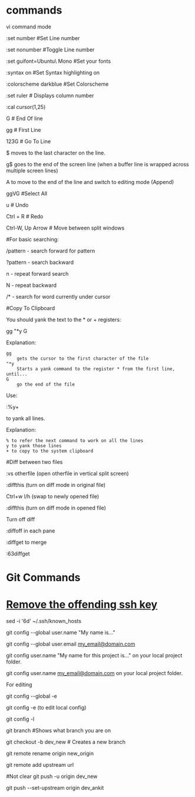 # commands

vi command mode

:set number  #Set Line number

:set nonumber #Toggle Line number

:set guifont=Ubuntu\ Mono #Set your fonts

:syntax on #Set Syntax highlighting on

:colorscheme darkblue #Set Colorscheme

:set ruler # Displays column number

:cal cursor(1,25)

G # End Of line

gg # First Line

123G # Go To Line

$ moves to the last character on the line.

g$ goes to the end of the screen line (when a buffer line is wrapped across multiple screen lines)

A to move to the end of the line and switch to editing mode (Append)

ggVG #Select All

u # Undo

Ctrl + R # Redo

Ctrl-W, Up Arrow # Move between split windows

#For basic searching:

/pattern       - search forward for pattern

?pattern       - search backward

n              - repeat forward search

N              - repeat backward

/*              - search for word currently under cursor




#Copy To Clipboard

You should yank the text to the * or + registers:

gg "*y G

Explanation:

    gg
        gets the cursor to the first character of the file
    "*y
        Starts a yank command to the register * from the first line, until...
    G
        go the end of the file

Use:

:%y+

to yank all lines.

Explanation:

    % to refer the next command to work on all the lines
    y to yank those lines
    + to copy to the system clipboard



#Diff between two files

:vs otherfile (open otherfile in vertical split screen)

:diffthis (turn on diff mode in original file)

Ctrl+w l/h  (swap to newly opened file)

:diffthis (turn on diff mode in opened file)

Turn off diff

:diffoff in each pane

:diffget to merge 

:63diffget

# Git Commands

# [Remove the offending ssh key](http://bit.ly/2e6h7g5)

sed -i '6d' ~/.ssh/known_hosts

git config --global user.name "My name is..."

git config --global user.email my_email@domain.com

git config user.name "My name for this project is..." on your local project folder.

git config user.name my_email@domain.com on your local project folder.

For editing

git config --global -e

git config -e (to edit local config)

git config -l

git branch #Shows what branch you are on 

git checkout -b dev_new # Creates a new branch

git remote rename origin new_origin

git remote add upstream url

#Not clear
git push -u origin dev_new 

git push --set-upstream origin dev_ankit



